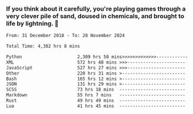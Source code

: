 ### If you think about it carefully, you're playing games through a very clever pile of sand, doused in chemicals, and brought to life by lightning.  👋


<!--START_SECTION:waka-->

```txt
From: 31 December 2018 - To: 28 November 2024

Total Time: 4,382 hrs 8 mins

Python                     2,309 hrs 50 mins>>>>>>>>>>>>>------------   52.72 %
XML                        572 hrs 48 mins >>>----------------------   13.07 %
JavaScript                 527 hrs 27 mins >>>----------------------   12.04 %
Other                      220 hrs 31 mins >------------------------   05.03 %
Bash                       165 hrs 12 mins >------------------------   03.77 %
JSON                       131 hrs 29 mins >------------------------   03.00 %
SCSS                       73 hrs 18 mins  -------------------------   01.67 %
Markdown                   55 hrs 7 mins   -------------------------   01.26 %
Rust                       49 hrs 49 mins  -------------------------   01.14 %
Lua                        41 hrs 45 mins  -------------------------   00.95 %
```

<!--END_SECTION:waka-->

